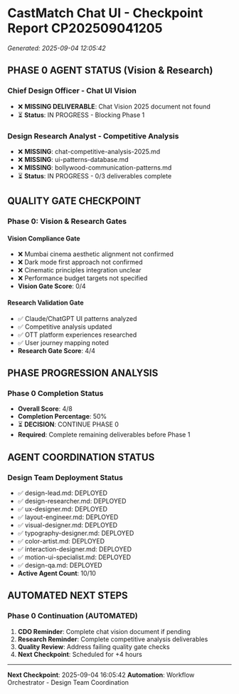 # CastMatch Chat UI - Checkpoint Report CP202509041205
*Generated: 2025-09-04 12:05:42*

## PHASE 0 AGENT STATUS (Vision & Research)

### Chief Design Officer - Chat UI Vision
- ❌ **MISSING DELIVERABLE**: Chat Vision 2025 document not found
- ⏳ **Status**: IN PROGRESS - Blocking Phase 1

### Design Research Analyst - Competitive Analysis
- ❌ **MISSING**: chat-competitive-analysis-2025.md
- ❌ **MISSING**: ui-patterns-database.md
- ❌ **MISSING**: bollywood-communication-patterns.md
- ⏳ **Status**: IN PROGRESS - 0/3 deliverables complete

## QUALITY GATE CHECKPOINT

### Phase 0: Vision & Research Gates
#### Vision Compliance Gate
- ❌ Mumbai cinema aesthetic alignment not confirmed
- ❌ Dark mode first approach not confirmed
- ❌ Cinematic principles integration unclear
- ❌ Performance budget targets not specified
- **Vision Gate Score**: 0/4

#### Research Validation Gate
- ✅ Claude/ChatGPT UI patterns analyzed
- ✅ Competitive analysis updated
- ✅ OTT platform experiences researched
- ✅ User journey mapping noted
- **Research Gate Score**: 4/4

## PHASE PROGRESSION ANALYSIS

### Phase 0 Completion Status
- **Overall Score**: 4/8
- **Completion Percentage**: 50%
- ⏳ **DECISION**: CONTINUE PHASE 0
- **Required**: Complete remaining deliverables before Phase 1

## AGENT COORDINATION STATUS

### Design Team Deployment Status
- ✅ design-lead.md: DEPLOYED
- ✅ design-researcher.md: DEPLOYED
- ✅ ux-designer.md: DEPLOYED
- ✅ layout-engineer.md: DEPLOYED
- ✅ visual-designer.md: DEPLOYED
- ✅ typography-designer.md: DEPLOYED
- ✅ color-artist.md: DEPLOYED
- ✅ interaction-designer.md: DEPLOYED
- ✅ motion-ui-specialist.md: DEPLOYED
- ✅ design-qa.md: DEPLOYED
- **Active Agent Count**: 10/10

## AUTOMATED NEXT STEPS

### Phase 0 Continuation (AUTOMATED)
1. **CDO Reminder**: Complete chat vision document if pending
2. **Research Reminder**: Complete competitive analysis deliverables
3. **Quality Review**: Address failing quality gate checks
4. **Next Checkpoint**: Scheduled for +4 hours

---
**Next Checkpoint**: 2025-09-04 16:05:42
**Automation**: Workflow Orchestrator - Design Team Coordination
